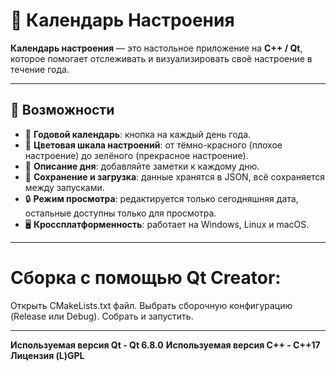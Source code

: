 # 🌿 Календарь Настроения

**Календарь настроения** — это настольное приложение на **C++ / Qt**, которое помогает отслеживать и визуализировать своё настроение в течение года.

---

## 📌 Возможности

- 📅 **Годовой календарь**: кнопка на каждый день года.
- 🎨 **Цветовая шкала настроений**: от тёмно-красного (плохое настроение) до зелёного (прекрасное настроение).
- 📝 **Описание дня**: добавляйте заметки к каждому дню.
- 💾 **Сохранение и загрузка**: данные хранятся в JSON, всё сохраняется между запусками.
- 🔒 **Режим просмотра**: редактируется только сегодняшняя дата, остальные доступны только для просмотра.
- 🖥 **Кроссплатформенность**: работает на Windows, Linux и macOS.

---

# Сборка с помощью Qt Creator:
Открыть CMakeLists.txt файл.
Выбрать сборочную конфигурацию (Release или Debug).
Собрать и запустить.

---

**Используемая версия Qt - Qt 6.8.0**
**Используемая версия C++ - C++17**
**Лицензия (L)GPL**
